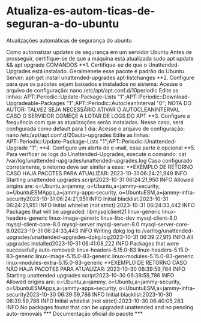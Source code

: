 # Atualiza-es-autom-ticas-de-seguran-a-do-ubuntu
Atualizações automáticas de segurança do ubuntu

Como automatizar updates de segurança em um servidor Ubuntu
Antes de prosseguir, certifique-se de que a máquina está atualizada
sudo apt update && apt upgrade
COMANDOS
**1. Certifique-se de que o Unattended-Upgrades está instalado. Geralmenete esse pacote é padrão do Ubuntu Server:
apt-get install unattended-upgrades apt-listchanges
**2. Configure para que os pacotes sejam baixados e instalados no sistema:
Acesse o arquivo de configuração:
nano /etc/apt/apt.conf.d/10periodic
Edite as linhas:
APT::Periodic::Update-Package-Lists "1";APT::Periodic::Download-Upgradeable-Packages "1";APT::Periodic::AutocleanInterval "0";
NOTA DO AUTOR: TALVEZ SEJA NECESSÁRIO ATIVAR O AUTOCLEANINTERVAL CASO O SERVIDOR COMEÇE A LOTAR DE LOGS DO APT
**3. Configure a frequência com que as atualizações serão instaladas. Nesse caso, será configurada como default para 1 dia:
Acesse o arquivo de configuração:
nano /etc/apt/apt.conf.d/20auto-upgrades
Edite as linhas:
APT::Periodic::Update-Package-Lists "1";APT::Periodic::Unattended-Upgrade "1";
**4. Configure um alerta de e-mail, essa parte é opcional
**5. Para verificar os logs do Unattended-Upgrades, execute o comando:
cat /var/log/unattended-upgrades/unattended-upgrades.log
Caso configurado corretamente, o retorno deve ser similar a esse:
**EXEMPLO DE RETORNO CASO HAJA PACOTES PARA ATUALIZAR:
2023-10-31 06:24:21,949 INFO Starting unattended upgrades script2023-10-31 06:24:21,950 INFO Allowed origins are: o=Ubuntu,a=jammy, o=Ubuntu,a=jammy-security, o=UbuntuESMApps,a=jammy-apps-security, o=UbuntuESM,a=jammy-infra-security2023-10-31 06:24:21,951 INFO Initial blacklist:2023-10-31 06:24:21,951 INFO Initial whitelist (not strict):2023-10-31 06:24:33,442 INFO Packages that will be upgraded: libmysqlclient21 linux-generic linux-headers-generic linux-image-generic linux-libc-dev mysql-client-8.0 mysql-client-core-8.0 mysql-server mysql-server-8.0 mysql-server-core-8.02023-10-31 06:24:33,443 INFO Writing dpkg log to /var/log/unattended-upgrades/unattended-upgrades-dpkg.log2023-10-31 06:39:27,915 INFO All upgrades installed2023-10-31 06:41:08,222 INFO Packages that were successfully auto-removed: linux-headers-5.15.0-83 linux-headers-5.15.0-83-generic linux-image-5.15.0-83-generic linux-modules-5.15.0-83-generic linux-modules-extra-5.15.0-83-generic
**EXEMPLO DE RETORNO CASO NÃO HAJA PACOTES PARA ATUALIZAR:
2023-10-30 06:39:59,784 INFO Starting unattended upgrades script2023-10-30 06:39:59,786 INFO Allowed origins are: o=Ubuntu,a=jammy, o=Ubuntu,a=jammy-security, o=UbuntuESMApps,a=jammy-apps-security, o=UbuntuESM,a=jammy-infra-security2023-10-30 06:39:59,786 INFO Initial blacklist:2023-10-30 06:39:59,786 INFO Initial whitelist (not strict):2023-10-30 06:40:05,283 INFO No packages found that can be upgraded unattended and no pending auto-removals
*** Documentação oficial do pacote ***
